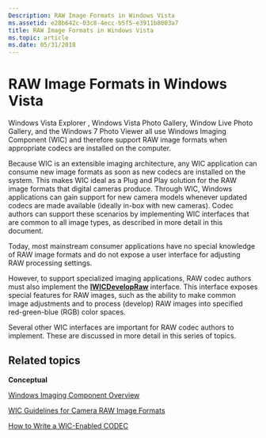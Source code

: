 ```yaml
---
Description: RAW Image Formats in Windows Vista
ms.assetid: e28b642c-03c8-4ecc-b5f5-e3911b8003a7
title: RAW Image Formats in Windows Vista
ms.topic: article
ms.date: 05/31/2018
---
```


# RAW Image Formats in Windows Vista

Windows Vista Explorer , Windows Vista Photo Gallery, Window Live Photo Gallery, and the Windows 7 Photo Viewer all use Windows Imaging Component (WIC) and therefore support RAW image formats when appropriate codecs are installed on the computer.

Because WIC is an extensible imaging architecture, any WIC application can consume new image formats as soon as new codecs are installed on the system. This makes WIC ideal as a Plug and Play solution for the RAW image formats that digital cameras produce. Through WIC, Windows applications can gain support for new camera models whenever updated codecs are made available (ideally in-box with new cameras). Codec authors can support these scenarios by implementing WIC interfaces that are common to all image types, as described in more detail in this document.

Today, most mainstream consumer applications have no special knowledge of RAW image formats and do not expose a user interface for adjusting RAW processing settings.

However, to support specialized imaging applications, RAW codec authors must also implement the [**IWICDevelopRaw**](/windows/desktop/api/Wincodec/nn-wincodec-iwicdevelopraw) interface. This interface exposes special features for RAW images, such as the ability to make common image adjustments and to process (develop) RAW images into specified red-green-blue (RGB) color spaces.

Several other WIC interfaces are important for RAW codec authors to implement. These are discussed in more detail in this series of topics.

## Related topics

<dl> <dt>

**Conceptual**
</dt> <dt>

[Windows Imaging Component Overview](-wic-about-windows-imaging-codec.md)
</dt> <dt>

[WIC Guidelines for Camera RAW Image Formats](-wic-rawguidelines.md)
</dt> <dt>

[How to Write a WIC-Enabled CODEC](-wic-howtowriteacodec.md)
</dt> </dl>

 

 



